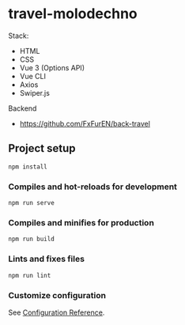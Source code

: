 # travel-molodechno

Stack: 
- HTML
- CSS
- Vue 3 (Options API)
- Vue CLI
- Axios
- Swiper.js

Backend
- https://github.com/FxFurEN/back-travel

## Project setup
```
npm install
```

### Compiles and hot-reloads for development
```
npm run serve
```

### Compiles and minifies for production
```
npm run build
```

### Lints and fixes files
```
npm run lint
```

### Customize configuration
See [Configuration Reference](https://cli.vuejs.org/config/).
